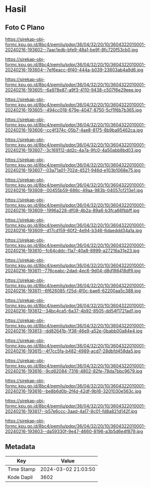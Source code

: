 # Hasil

## Foto C Plano

https://sirekap-obj-formc.kpu.go.id/8bc4/pemilu/pdpr/36/04/32/20/10/3604322010001-20240216-193602--7aac1edb-bfe9-48a1-be9f-8fc720f53cb0.jpg

https://sirekap-obj-formc.kpu.go.id/8bc4/pemilu/pdpr/36/04/32/20/10/3604322010001-20240216-193604--7ef6eacc-6f40-444a-b039-23603ab4a9d6.jpg

https://sirekap-obj-formc.kpu.go.id/8bc4/pemilu/pdpr/36/04/32/20/10/3604322010001-20240216-193605--6a978e87-a9f3-4110-9438-c507f6e29eee.jpg

https://sirekap-obj-formc.kpu.go.id/8bc4/pemilu/pdpr/36/04/32/20/10/3604322010001-20240216-193605--494cc018-679e-4047-8750-5cf1f6b7b365.jpg

https://sirekap-obj-formc.kpu.go.id/8bc4/pemilu/pdpr/36/04/32/20/10/3604322010001-20240216-193606--cc4f374c-05b7-4ae8-8175-8b9ba95462ca.jpg

https://sirekap-obj-formc.kpu.go.id/8bc4/pemilu/pdpr/36/04/32/20/10/3604322010001-20240216-193607--3c169112-dd2c-4a7a-9fc0-4a50abb8bd03.jpg

https://sirekap-obj-formc.kpu.go.id/8bc4/pemilu/pdpr/36/04/32/20/10/3604322010001-20240216-193607--03a71a01-702d-4521-946d-e103b1068e75.jpg

https://sirekap-obj-formc.kpu.go.id/8bc4/pemilu/pdpr/36/04/32/20/10/3604322010001-20240216-193608--00455b59-686c-49aa-983b-04057cf213e1.jpg

https://sirekap-obj-formc.kpu.go.id/8bc4/pemilu/pdpr/36/04/32/20/10/3604322010001-20240216-193609--1996a228-df08-4b2a-89a6-b3fca66fbbff.jpg

https://sirekap-obj-formc.kpu.go.id/8bc4/pemilu/pdpr/36/04/32/20/10/3604322010001-20240216-193609--d17cd159-60f2-4e94-b346-6daeddd34a1a.jpg

https://sirekap-obj-formc.kpu.go.id/8bc4/pemilu/pdpr/36/04/32/20/10/3604322010001-20240216-193610--fc64cddc-11a7-40a8-8999-a27216a31e23.jpg

https://sirekap-obj-formc.kpu.go.id/8bc4/pemilu/pdpr/36/04/32/20/10/3604322010001-20240216-193611--776ceabc-2dad-4ec6-9d04-d8d186418df9.jpg

https://sirekap-obj-formc.kpu.go.id/8bc4/pemilu/pdpr/36/04/32/20/10/3604322010001-20240216-193611--6f626085-f25d-4f0c-bae6-62200aa5c388.jpg

https://sirekap-obj-formc.kpu.go.id/8bc4/pemilu/pdpr/36/04/32/20/10/3604322010001-20240216-193612--34bc4ca5-6a37-4b92-8505-dd54f1721ad1.jpg

https://sirekap-obj-formc.kpu.go.id/8bc4/pemilu/pdpr/36/04/32/20/10/3604322010001-20240216-193613--dd82641b-1f38-46e9-a52e-0babb00a84e4.jpg

https://sirekap-obj-formc.kpu.go.id/8bc4/pemilu/pdpr/36/04/32/20/10/3604322010001-20240216-193615--4f7cc5fa-b482-4989-acd7-28dbfd458da5.jpg

https://sirekap-obj-formc.kpu.go.id/8bc4/pemilu/pdpr/36/04/32/20/10/3604322010001-20240216-193616--9cd62084-7316-4802-82fe-78da7bbc9679.jpg

https://sirekap-obj-formc.kpu.go.id/8bc4/pemilu/pdpr/36/04/32/20/10/3604322010001-20240216-193616--be8b6d0b-2f4d-42df-9b16-3201030e563c.jpg

https://sirekap-obj-formc.kpu.go.id/8bc4/pemilu/pdpr/36/04/32/20/10/3604322010001-20240216-193617--b57e6ccc-3aad-4a17-8c01-fd8a821d142f.jpg

https://sirekap-obj-formc.kpu.go.id/8bc4/pemilu/pdpr/36/04/32/20/10/3604322010001-20240216-193603--da59330f-9e47-4660-8196-a3b5d6e4f879.jpg


## Metadata

| Key        | Value               |
| ---------- | ------------------- |
| Time Stamp | 2024-03-02 21:03:50 |
| Kode Dapil | 3602                |



